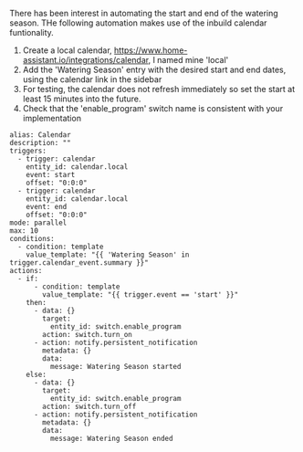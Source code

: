 There has been interest in automating the start and end of the watering season. THe following automation makes use of the inbuild calendar funtionality.

1. Create a local calendar, https://www.home-assistant.io/integrations/calendar, I named mine 'local'
2. Add the 'Watering Season' entry with the desired start and end dates, using the calendar link in the sidebar
3. For testing, the calendar does not refresh immediately so set the start at least 15 minutes into the future.
4. Check that the 'enable_program' switch name is consistent with your implementation
```
alias: Calendar
description: ""
triggers:
  - trigger: calendar
    entity_id: calendar.local
    event: start
    offset: "0:0:0"
  - trigger: calendar
    entity_id: calendar.local
    event: end
    offset: "0:0:0"
mode: parallel
max: 10
conditions:
  - condition: template
    value_template: "{{ 'Watering Season' in trigger.calendar_event.summary }}"
actions:
  - if:
      - condition: template
        value_template: "{{ trigger.event == 'start' }}"
    then:
      - data: {}
        target:
          entity_id: switch.enable_program
        action: switch.turn_on
      - action: notify.persistent_notification
        metadata: {}
        data:
          message: Watering Season started
    else:
      - data: {}
        target:
          entity_id: switch.enable_program
        action: switch.turn_off
      - action: notify.persistent_notification
        metadata: {}
        data:
          message: Watering Season ended
```
